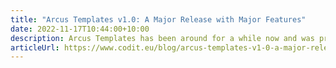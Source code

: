 ```yaml
---
title: "Arcus Templates v1.0: A Major Release with Major Features"
date: 2022-11-17T10:44:00+10:00
description: Arcus Templates has been around for a while now and was previously published with version number 0.x.x. Since we have created multiple projects using these templates, we feel Arcus Templates is now mature enough to be released as a production-ready v1 release. Come and see for yourself in this run-down post of the release highlights.
articleUrl: https://www.codit.eu/blog/arcus-templates-v1-0-a-major-release-with-major-features/
---
```

